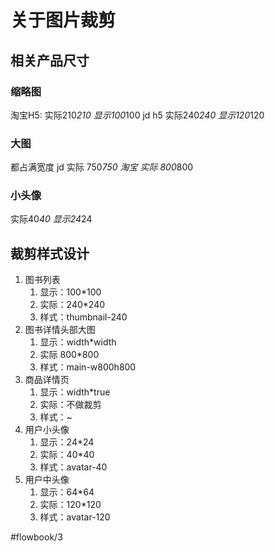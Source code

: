 # 关于图片裁剪
## 相关产品尺寸
### 缩略图
淘宝H5: 实际210*210 显示100*100
jd h5 实际240*240 显示120*120

### 大图
都占满宽度
jd 实际 750*750 
淘宝 实际 800*800

### 小头像
实际40*40 显示24*24

## 裁剪样式设计
1. 图书列表
	1. 显示：100*100 
	2. 实际：240*240 
	3. 样式：thumbnail-240
2. 图书详情头部大图
	1. 显示：width*width
	2. 实际 800*800
	3. 样式：main-w800h800
3. 商品详情页
	1. 显示：width*true
	2. 实际：不做裁剪
	3. 样式：~
4. 用户小头像
	1. 显示：24*24
	2. 实际：40*40
	3. 样式：avatar-40
5. 用户中头像
	1. 显示：64*64
	2. 实际：120*120
	3. 样式：avatar-120


#flowbook/3